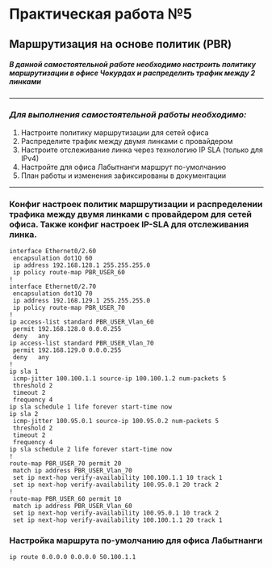 # Практическая работа №5
## Маршрутизация на основе политик (PBR) 
##### В данной самостоятельной работе необходимо настроить политику маршрутизации в офисе Чокурдах и распределить трафик между 2 линками
------------

### *Для выполнения самостоятельной работы необходимо:*
1. Настроите политику маршрутизации для сетей офиса
2. Распределите трафик между двумя линками с провайдером
3. Настроите отслеживание линка через технологию IP SLA (только для IPv4)
4. Настройте для офиса Лабытнанги маршрут по-умолчанию
5. План работы и изменения зафиксированы в документации
------------

### Конфиг настроек политик маршрутизации и распределении трафика между двумя линками с провайдером для сетей офиса. Также конфиг настроек IP-SLA для отслеживания линка.
```
interface Ethernet0/2.60
 encapsulation dot1Q 60
 ip address 192.168.128.1 255.255.255.0
 ip policy route-map PBR_USER_60
!
interface Ethernet0/2.70
 encapsulation dot1Q 70
 ip address 192.168.129.1 255.255.255.0
 ip policy route-map PBR_USER_70
!
ip access-list standard PBR_USER_Vlan_60
 permit 192.168.128.0 0.0.0.255
 deny   any
ip access-list standard PBR_USER_Vlan_70
 permit 192.168.129.0 0.0.0.255
 deny   any
!
ip sla 1
 icmp-jitter 100.100.1.1 source-ip 100.100.1.2 num-packets 5
 threshold 2
 timeout 2
 frequency 4
ip sla schedule 1 life forever start-time now
ip sla 2
 icmp-jitter 100.95.0.1 source-ip 100.95.0.2 num-packets 5
 threshold 2
 timeout 2
 frequency 4
ip sla schedule 2 life forever start-time now
!
route-map PBR_USER_70 permit 20
 match ip address PBR_USER_Vlan_70
 set ip next-hop verify-availability 100.100.1.1 10 track 1
 set ip next-hop verify-availability 100.95.0.1 20 track 2
!
route-map PBR_USER_60 permit 10
 match ip address PBR_USER_Vlan_60
 set ip next-hop verify-availability 100.95.0.1 10 track 2
 set ip next-hop verify-availability 100.100.1.1 20 track 1
```
### Настройка маршрута по-умолчанию для офиса Лабытнанги
```
ip route 0.0.0.0 0.0.0.0 50.100.1.1
```
